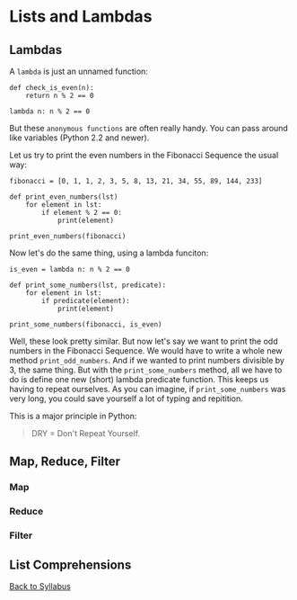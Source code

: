 # Lists and Lambdas

## Lambdas

A `lambda` is just an unnamed function:

    def check_is_even(n):
        return n % 2 == 0
    
    lambda n: n % 2 == 0

But these `anonymous functions` are often really handy. You can pass around like variables (Python 2.2 and newer).

Let us try to print the even numbers in the Fibonacci Sequence the usual way:

    fibonacci = [0, 1, 1, 2, 3, 5, 8, 13, 21, 34, 55, 89, 144, 233]
    
    def print_even_numbers(lst)
        for element in lst:
            if element % 2 == 0:
                print(element)
    
    print_even_numbers(fibonacci)

Now let's do the same thing, using a lambda funciton:

    is_even = lambda n: n % 2 == 0

    def print_some_numbers(lst, predicate):
        for element in lst:
            if predicate(element):
                print(element)

    print_some_numbers(fibonacci, is_even)

Well, these look pretty similar. But now let's say we want to print the odd numbers in the Fibonacci Sequence. We would have to write a whole new method `print_odd_numbers`. And if we wanted to print numbers divisible by 3, the same thing. But with the `print_some_numbers` method, all we have to do is define one new (short) lambda predicate function. This keeps us having to repeat ourselves. As you can imagine, if `print_some_numbers` was very long, you could save yourself a lot of typing and repitition.

This is a major principle in Python:

> DRY = Don't Repeat Yourself.

## Map, Reduce, Filter



### Map



### Reduce



### Filter



## List Comprehensions



[Back to Syllabus](../../README.md)
